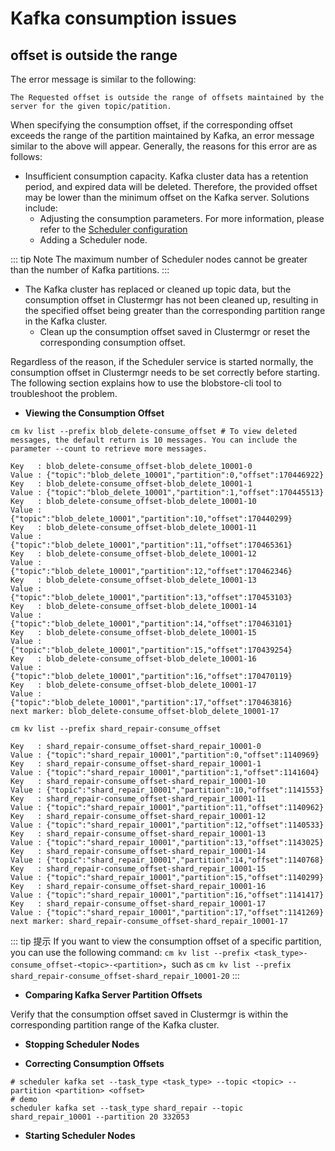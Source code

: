 # Kafka consumption issues

## offset is outside the range

The error message is similar to the following:

```shell
The Requested offset is outside the range of offsets maintained by the server for the given topic/patition.
```

When specifying the consumption offset, if the corresponding offset exceeds the range of the partition maintained by Kafka, an error message similar to the above will appear. Generally, the reasons for this error are as follows:

- Insufficient consumption capacity. Kafka cluster data has a retention period, and expired data will be deleted. Therefore, the provided offset may be lower than the minimum offset on the Kafka server. Solutions include:
  - Adjusting the consumption parameters. For more information, please refer to the [Scheduler configuration](../maintenance/configs/blobstore/scheduler.md)
  - Adding a Scheduler node.

::: tip Note
The maximum number of Scheduler nodes cannot be greater than the number of Kafka partitions.
:::

- The Kafka cluster has replaced or cleaned up topic data, but the consumption offset in Clustermgr has not been cleaned up, resulting in the specified offset being greater than the corresponding partition range in the Kafka cluster.
  - Clean up the consumption offset saved in Clustermgr or reset the corresponding consumption offset.

Regardless of the reason, if the Scheduler service is started normally, the consumption offset in Clustermgr needs to be set correctly before starting. The following section explains how to use the blobstore-cli tool to troubleshoot the problem.

- **Viewing the Consumption Offset**

```shell
cm kv list --prefix blob_delete-consume_offset # To view deleted messages, the default return is 10 messages. You can include the parameter --count to retrieve more messages.

Key   : blob_delete-consume_offset-blob_delete_10001-0
Value : {"topic":"blob_delete_10001","partition":0,"offset":170446922}
Key   : blob_delete-consume_offset-blob_delete_10001-1
Value : {"topic":"blob_delete_10001","partition":1,"offset":170445513}
Key   : blob_delete-consume_offset-blob_delete_10001-10
Value : {"topic":"blob_delete_10001","partition":10,"offset":170440299}
Key   : blob_delete-consume_offset-blob_delete_10001-11
Value : {"topic":"blob_delete_10001","partition":11,"offset":170465361}
Key   : blob_delete-consume_offset-blob_delete_10001-12
Value : {"topic":"blob_delete_10001","partition":12,"offset":170462346}
Key   : blob_delete-consume_offset-blob_delete_10001-13
Value : {"topic":"blob_delete_10001","partition":13,"offset":170453103}
Key   : blob_delete-consume_offset-blob_delete_10001-14
Value : {"topic":"blob_delete_10001","partition":14,"offset":170463101}
Key   : blob_delete-consume_offset-blob_delete_10001-15
Value : {"topic":"blob_delete_10001","partition":15,"offset":170439254}
Key   : blob_delete-consume_offset-blob_delete_10001-16
Value : {"topic":"blob_delete_10001","partition":16,"offset":170470119}
Key   : blob_delete-consume_offset-blob_delete_10001-17
Value : {"topic":"blob_delete_10001","partition":17,"offset":170463816}
next marker: blob_delete-consume_offset-blob_delete_10001-17

cm kv list --prefix shard_repair-consume_offset

Key   : shard_repair-consume_offset-shard_repair_10001-0
Value : {"topic":"shard_repair_10001","partition":0,"offset":1140969}
Key   : shard_repair-consume_offset-shard_repair_10001-1
Value : {"topic":"shard_repair_10001","partition":1,"offset":1141604}
Key   : shard_repair-consume_offset-shard_repair_10001-10
Value : {"topic":"shard_repair_10001","partition":10,"offset":1141553}
Key   : shard_repair-consume_offset-shard_repair_10001-11
Value : {"topic":"shard_repair_10001","partition":11,"offset":1140962}
Key   : shard_repair-consume_offset-shard_repair_10001-12
Value : {"topic":"shard_repair_10001","partition":12,"offset":1140533}
Key   : shard_repair-consume_offset-shard_repair_10001-13
Value : {"topic":"shard_repair_10001","partition":13,"offset":1143025}
Key   : shard_repair-consume_offset-shard_repair_10001-14
Value : {"topic":"shard_repair_10001","partition":14,"offset":1140768}
Key   : shard_repair-consume_offset-shard_repair_10001-15
Value : {"topic":"shard_repair_10001","partition":15,"offset":1140299}
Key   : shard_repair-consume_offset-shard_repair_10001-16
Value : {"topic":"shard_repair_10001","partition":16,"offset":1141417}
Key   : shard_repair-consume_offset-shard_repair_10001-17
Value : {"topic":"shard_repair_10001","partition":17,"offset":1141269}
next marker: shard_repair-consume_offset-shard_repair_10001-17
```

::: tip 提示
If you want to view the consumption offset of a specific partition, you can use the following command: `cm kv list --prefix <task_type>-consume_offset-<topic>-<partition>`，such as `cm kv list --prefix shard_repair-consume_offset-shard_repair_10001-20`
:::

- **Comparing Kafka Server Partition Offsets**

Verify that the consumption offset saved in Clustermgr is within the corresponding partition range of the Kafka cluster.

- **Stopping Scheduler Nodes**

- **Correcting Consumption Offsets**

```shell
# scheduler kafka set --task_type <task_type> --topic <topic> --partition <partition> <offset>
# demo
scheduler kafka set --task_type shard_repair --topic shard_repair_10001 --partition 20 332053
```

- **Starting Scheduler Nodes**